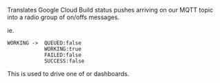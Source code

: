 Translates Google Cloud Build status pushes arriving on our MQTT topic into a radio group of on/offs messages.

ie.
```
WORKING ->  QUEUED:false
            WORKING:true
            FAILED:false
            SUCCESS:false
```

This is used to drive one of or dashboards.

